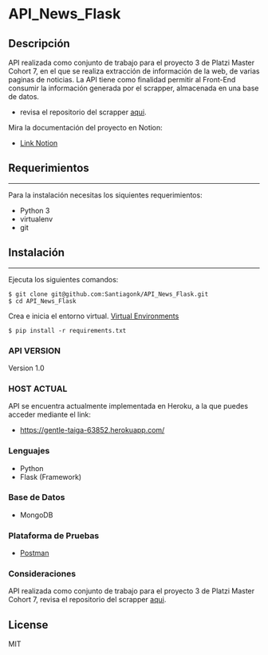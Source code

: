 # API_News_Flask

## Descripción

API realizada como conjunto de trabajo para el proyecto 3 de Platzi Master Cohort 7, en el que se realiza extracción de información de la web, de varias paginas de noticias. La API tiene como finalidad permitir al Front-End consumir la información generada por el scrapper, almacenada en una base de datos.

* revisa el repositorio del scrapper [aqui](https://github.com/Santiagonk/Science_News_Scrapy).

Mira la documentación del proyecto en Notion:

* [Link Notion](https://www.notion.so/SC-News-P3-C7-dbfdf1278c6d46cb93a342faea648579)


## Requerimientos
------------
Para la instalación necesitas los siquientes requerimientos:

- Python 3
- virtualenv 
- git 

## Instalación
------------
Ejecuta los siguientes comandos:

    $ git clone git@github.com:Santiagonk/API_News_Flask.git
    $ cd API_News_Flask
Crea e inicia el entorno virtual. [Virtual Environments](https://realpython.com/python-virtual-environments-a-primer/#:~:text=Remove%20ads-,What%20Is%20a%20Virtual%20Environment%3F,dependencies%20every%20other%20project%20has.)

    $ pip install -r requirements.txt

### API VERSION

Version 1.0

### HOST ACTUAL

API se encuentra actualmente implementada en Heroku, a la que puedes acceder mediante el link:

* https://gentle-taiga-63852.herokuapp.com/

### Lenguajes

* Python
* Flask (Framework)

### Base de Datos

* MongoDB

### Plataforma de Pruebas

* [Postman](https://documenter.getpostman.com/view/15367532/TzRSfSJR)

### Consideraciones

API realizada como conjunto de trabajo para el proyecto 3 de Platzi Master Cohort 7, revisa el repositorio del scrapper [aqui](https://github.com/Santiagonk/Science_News_Scrapy).


## License

MIT
